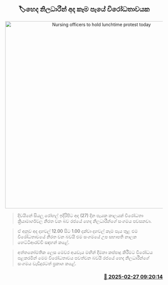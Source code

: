 <p align='center'><b><h2 align='center' title='Nursing officers to hold lunchtime protest today'>🏷හෙද නිලධාරීන් අද කෑම පැයේ විරෝධතාවයක</h2></b></p>
<p align='center'><img src='https://helakuru.sgp1.cdn.digitaloceanspaces.com/esana/images/lib/protest[1].jpg' width='600' alt='Nursing officers to hold lunchtime protest today'></p>

> දිවයිනේ සියලු රෝහල් ඉදිරිපිට අද (27) දින පැය​ක කාලයක් විරෝධතා ක්‍රියාමාර්ගවල නිරත වන බව රජයේ හෙද නිලධාරීන්ගේ සංගමය පවසනවා.

> ඒ අනුව අද දහවල් 12.00 සිට 1.00 දක්වා දහවල් කෑම පැය තුළ එම විරෝධතාවයේ නිරත වන බවයි එම සංගමයේ උප සභාපති නාලක හෙට්ටිආරච්චි සඳහන් කළේ.

> අත්තනෝමතික ලෙස මෙවර අයවැය මඟින් දීමනා කප්පාදු කිරීමට විරෝධය පළකරමින් මෙම විරෝධතාවය පවත්වන බවයි රජයේ හෙද නිලධාරීන්ගේ සංගමය වැඩිදුරටත් ප්‍රකාශ කළේ. 



<h3 align='right'><a href='https://www.helakuru.lk/esana/p/107853/'>📅 2025-02-27 09:20:14</a></h3>

